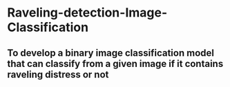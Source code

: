 # Raveling-detection-Image-Classification
## To develop a binary image classification model that can classify from a given image if it contains raveling distress or not
